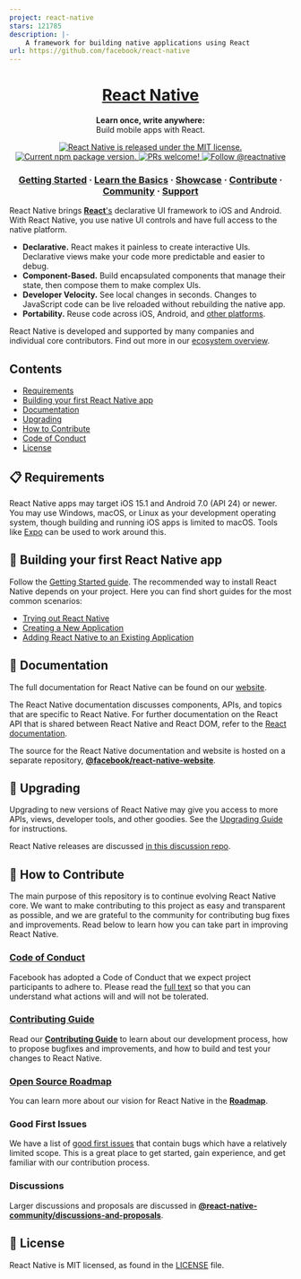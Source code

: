 ```yaml
---
project: react-native
stars: 121785
description: |-
    A framework for building native applications using React
url: https://github.com/facebook/react-native
---
```


<h1 align="center">
  <a href="https://reactnative.dev/">
    React Native
  </a>
</h1>

<p align="center">
  <strong>Learn once, write anywhere:</strong><br>
  Build mobile apps with React.
</p>

<p align="center">
  <a href="https://github.com/facebook/react-native/blob/HEAD/LICENSE">
    <img src="https://img.shields.io/badge/license-MIT-blue.svg" alt="React Native is released under the MIT license." />
  </a>
  <a href="https://www.npmjs.org/package/react-native">
    <img src="https://img.shields.io/npm/v/react-native?color=brightgreen&label=npm%20package" alt="Current npm package version." />
  </a>
  <a href="https://reactnative.dev/docs/contributing">
    <img src="https://img.shields.io/badge/PRs-welcome-brightgreen.svg" alt="PRs welcome!" />
  </a>
  <a href="https://twitter.com/intent/follow?screen_name=reactnative">
    <img src="https://img.shields.io/twitter/follow/reactnative.svg?label=Follow%20@reactnative" alt="Follow @reactnative" />
  </a>
</p>

<h3 align="center">
  <a href="https://reactnative.dev/docs/getting-started">Getting Started</a>
  <span> · </span>
  <a href="https://reactnative.dev/docs/tutorial">Learn the Basics</a>
  <span> · </span>
  <a href="https://reactnative.dev/showcase">Showcase</a>
  <span> · </span>
  <a href="https://reactnative.dev/docs/contributing">Contribute</a>
  <span> · </span>
  <a href="https://reactnative.dev/help">Community</a>
  <span> · </span>
  <a href="https://github.com/facebook/react-native/blob/HEAD/.github/SUPPORT.md">Support</a>
</h3>

React Native brings [**React**'s][r] declarative UI framework to iOS and Android. With React Native, you use native UI controls and have full access to the native platform.

- **Declarative.** React makes it painless to create interactive UIs. Declarative views make your code more predictable and easier to debug.
- **Component-Based.** Build encapsulated components that manage their state, then compose them to make complex UIs.
- **Developer Velocity.** See local changes in seconds. Changes to JavaScript code can be live reloaded without rebuilding the native app.
- **Portability.** Reuse code across iOS, Android, and [other platforms][p].

React Native is developed and supported by many companies and individual core contributors. Find out more in our [ecosystem overview][e].

[r]: https://react.dev/
[p]: https://reactnative.dev/docs/out-of-tree-platforms
[e]: https://github.com/facebook/react-native/blob/HEAD/ECOSYSTEM.md

## Contents

- [Requirements](#-requirements)
- [Building your first React Native app](#-building-your-first-react-native-app)
- [Documentation](#-documentation)
- [Upgrading](#-upgrading)
- [How to Contribute](#-how-to-contribute)
- [Code of Conduct](#code-of-conduct)
- [License](#-license)


## 📋 Requirements

React Native apps may target iOS 15.1 and Android 7.0 (API 24) or newer. You may use Windows, macOS, or Linux as your development operating system, though building and running iOS apps is limited to macOS. Tools like [Expo](https://expo.dev) can be used to work around this.

## 🎉 Building your first React Native app

Follow the [Getting Started guide](https://reactnative.dev/docs/getting-started). The recommended way to install React Native depends on your project. Here you can find short guides for the most common scenarios:

- [Trying out React Native][hello-world]
- [Creating a New Application][new-app]
- [Adding React Native to an Existing Application][existing]

[hello-world]: https://snack.expo.dev/@samples/hello-world
[new-app]: https://reactnative.dev/docs/getting-started
[existing]: https://reactnative.dev/docs/integration-with-existing-apps

## 📖 Documentation

The full documentation for React Native can be found on our [website][docs].

The React Native documentation discusses components, APIs, and topics that are specific to React Native. For further documentation on the React API that is shared between React Native and React DOM, refer to the [React documentation][r-docs].

The source for the React Native documentation and website is hosted on a separate repository, [**@facebook/react-native-website**][repo-website].

[docs]: https://reactnative.dev/docs/getting-started
[r-docs]: https://react.dev/learn
[repo-website]: https://github.com/facebook/react-native-website

## 🚀 Upgrading

Upgrading to new versions of React Native may give you access to more APIs, views, developer tools, and other goodies. See the [Upgrading Guide][u] for instructions.

React Native releases are discussed [in this discussion repo](https://github.com/reactwg/react-native-releases/discussions).

[u]: https://reactnative.dev/docs/upgrading
[repo-releases]: https://github.com/react-native-community/react-native-releases

## 👏 How to Contribute

The main purpose of this repository is to continue evolving React Native core. We want to make contributing to this project as easy and transparent as possible, and we are grateful to the community for contributing bug fixes and improvements. Read below to learn how you can take part in improving React Native.

### [Code of Conduct][code]

Facebook has adopted a Code of Conduct that we expect project participants to adhere to.
Please read the [full text][code] so that you can understand what actions will and will not be tolerated.

[code]: https://code.fb.com/codeofconduct/

### [Contributing Guide][contribute]

Read our [**Contributing Guide**][contribute] to learn about our development process, how to propose bugfixes and improvements, and how to build and test your changes to React Native.

[contribute]: https://reactnative.dev/docs/contributing

### [Open Source Roadmap][roadmap]

You can learn more about our vision for React Native in the [**Roadmap**][roadmap].

[roadmap]: https://github.com/facebook/react-native/wiki/Roadmap

### Good First Issues

We have a list of [good first issues][gfi] that contain bugs which have a relatively limited scope. This is a great place to get started, gain experience, and get familiar with our contribution process.

[gfi]: https://github.com/facebook/react-native/labels/good%20first%20issue

### Discussions

Larger discussions and proposals are discussed in [**@react-native-community/discussions-and-proposals**][repo-meta].

[repo-meta]: https://github.com/react-native-community/discussions-and-proposals

## 📄 License

React Native is MIT licensed, as found in the [LICENSE][l] file.

[l]: https://github.com/facebook/react-native/blob/main/LICENSE

